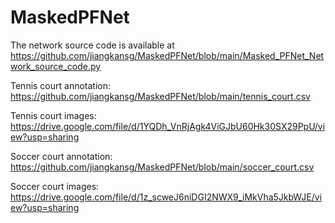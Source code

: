 # MaskedPFNet

The network source code is available at https://github.com/jiangkansg/MaskedPFNet/blob/main/Masked_PFNet_Network_source_code.py

Tennis court annotation:
https://github.com/jiangkansg/MaskedPFNet/blob/main/tennis_court.csv

Tennis court images:
https://drive.google.com/file/d/1YQDh_VnRjAgk4ViGJbU60Hk30SX29PpU/view?usp=sharing

Soccer court annotation:
https://github.com/jiangkansg/MaskedPFNet/blob/main/soccer_court.csv

Soccer court images:
https://drive.google.com/file/d/1z_scweJ6niDGI2NWX9_iMkVha5JkbWJE/view?usp=sharing
